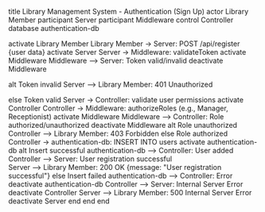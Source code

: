 title Library Management System - Authentication (Sign Up)
actor Library Member
participant Server
participant Middleware
control Controller
database authentication-db

activate Library Member
Library Member -> Server: POST /api/register {user data}
activate Server
Server -> Middleware: validateToken 
activate Middleware
Middleware --> Server: Token valid/invalid
deactivate Middleware

alt Token invalid
    Server --> Library Member: 401 Unauthorized

else Token valid
    Server -> Controller: validate user permissions
     activate Controller
    Controller -> Middleware: authorizeRoles (e.g., Manager, Receptionist)
    activate Middleware
    Middleware --> Controller: Role authorized/unauthorized
    deactivate Middleware
    alt Role unauthorized
        Controller --> Library Member: 403 Forbidden
     else Role authorized
        Controller -> authentication-db: INSERT INTO users 
        activate authentication-db
        alt Insert successful
            authentication-db --> Controller: User added
            Controller --> Server: User registration successful   
            Server --> Library Member: 200 OK {message: "User registration successful"}
        else Insert failed
            authentication-db --> Controller: Error
            deactivate authentication-db
            Controller --> Server: Internal Server Error
            deactivate Controller
            Server --> Library Member: 500 Internal Server Error
            deactivate Server
        end
    end
end